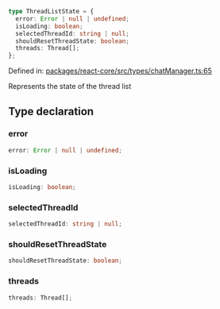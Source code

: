 ```ts
type ThreadListState = {
  error: Error | null | undefined;
  isLoading: boolean;
  selectedThreadId: string | null;
  shouldResetThreadState: boolean;
  threads: Thread[];
};
```

Defined in: [packages/react-core/src/types/chatManager.ts:65](https://github.com/thesysdev/crayon/blob/cbecbe8e16fae54d735cb8e1fe31b72f51300d52/js/packages/react-core/src/types/chatManager.ts#L65)

Represents the state of the thread list

## Type declaration

### error

```ts
error: Error | null | undefined;
```

### isLoading

```ts
isLoading: boolean;
```

### selectedThreadId

```ts
selectedThreadId: string | null;
```

### shouldResetThreadState

```ts
shouldResetThreadState: boolean;
```

### threads

```ts
threads: Thread[];
```
